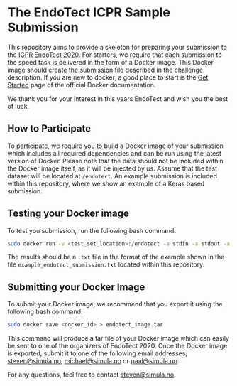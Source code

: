 # The EndoTect ICPR Sample Submission
This repository aims to provide a skeleton for preparing your submission to the [ICPR EndoTect 2020](https://github.com/simula/icpr-endotect-2020). For starters, we require that each submission to the speed task is delivered in the form of a Docker image. This Docker image should create the submission file described in the challenge description. If you are new to docker, a good place to start is the [Get Started](https://docs.docker.com/get-started/) page of the official Docker documentation.

We thank you for your interest in this years EndoTect and wish you the best of luck.

## How to Participate
To participate, we require you to build a Docker image of your submission which includes all required dependencies and can be run using the latest version of Docker. Please note that the data should not be included within the Docker image itself, as it will be injected by us. Assume that the test dataset will be located at `/endotect`. An example submission is included within this repository, where we show an example of a Keras based submission.

## Testing your Docker image
To test you submission, run the following bash command:

```bash
sudo docker run -v <test_set_location>:/endotect -a stdin -a stdout -a stderr <docker_id> > endotect_submission.txt 
```

The results should be a `.txt` file in the format of the example shown in the file `example_endotect_submission.txt` located within this repository.

## Submitting your Docker Image

To submit your Docker image, we recommend that you export it using the following bash command:

```bash
sudo docker save <docker_id> > endotect_image.tar
```

This command will produce a tar file of your Docker image which can easily be sent to one of the organizers of EndoTect 2020. Once the Docker image is exported, submit it to one of the following email addresses; steven@simula.no, michael@simula.no or paal@simula.no.

For any questions, feel free to contact steven@simula.no.
